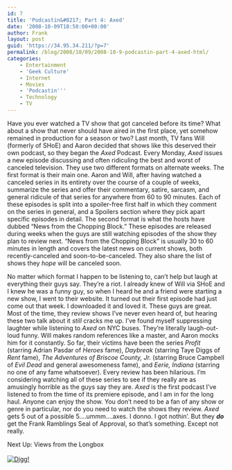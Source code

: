 ```yaml
---
id: 7
title: 'Podcastin&#8217; Part 4: Axed'
date: '2008-10-09T18:50:00+00:00'
author: Frank
layout: post
guid: 'https://34.95.34.211/?p=7'
permalink: /blog/2008/10/09/2008-10-9-podcastin-part-4-axed-html/
categories:
    - Entertainment
    - 'Geek Culture'
    - Internet
    - Movies
    - 'Podcastin'''
    - Technology
    - TV
---
```


<div src="v5">Have you ever watched a TV show that got canceled before its time? What about a show that never should have aired in the first place, yet somehow remained in production for a season or two? Last month, TV fans Will (formerly of SHoE) and Aaron decided that shows like this deserved their own podcast, so they began the <span style="font-style: italic;">Axed</span> Podcast. Every Monday, <span style="font-style: italic;">Axed</span> issues a new episode discussing and often ridiculing the best and worst of canceled television. They use two different formats on alternate weeks. The first format is their main one. Aaron and Will, after having watched a canceled series in its entirety over the course of a couple of weeks, summarize the series and offer their commentary, satire, sarcasm, and general ridicule of that series for anywhere from 60 to 90 minutes. Each of these episodes is split into a spoiler-free first half in which they comment on the series in general, and a Spoilers section where they pick apart specific episodes in detail. The second format is what the hosts have dubbed “News from the Chopping Block.” These episodes are released during weeks when the guys are still watching episodes of the show they plan to review next. “News from the Chopping Block” is usually 30 to 60 minutes in length and covers the latest news on current shows, both recently-canceled and soon-to-be-canceled. They also share the list of shows they <span style="font-style: italic;">hope</span> will be canceled soon.

No matter which format I happen to be listening to, can’t help but laugh at everything their guys say. They’re a riot. I already knew of Will via SHoE and I knew he was a funny guy, so when I heard he and a friend were starting a new show, I went to their website. It turned out their first episode had just come out that week. I downloaded it and loved it. These guys are great. Most of the time, they review shows I’ve never even heard of, but hearing these two talk about it <span style="font-style: italic;">still</span> cracks me up. I’ve found myself suppressing laughter while listening to <span style="font-style: italic;">Axed</span> on NYC buses. They’re literally laugh-out-loud funny. Will makes random references like a master, and Aaron mocks him for it constantly. So far, their victims have been the series <span style="font-style: italic;">Profit</span> (starring Adrian Pasdar of <span style="font-style: italic;">Heroes</span> fame), <span style="font-style: italic;">Daybreak</span> (starring Taye Diggs of <span style="font-style: italic;">Rent</span> fame), <span style="font-style: italic;">The Adventures of Briscoe County, Jr.</span> (starring Bruce Campbell of <span style="font-style: italic;">Evil Dead</span> and general awesomeness fame), and <span style="font-style: italic;">Eerie, Indiana</span> (starring no one of any fame whatsoever). Every review has been hilarious. I’m considering watching all of these series to see if they really are as amusingly horrible as the guys say they are. <span style="font-style: italic;">Axed</span> is the first podcast I’ve listened to from the time of its premiere episode, and I am in for the long haul. Anyone can enjoy the show. You don’t need to be a fan of any show or genre in particular, nor do you need to watch the shows they review. <span style="font-style: italic;">Axed</span> gets 5 out of a possible 5….ummm….axes. I donno. I got nothin’. But they <span style="font-weight: bold; font-style: italic;">do</span> get the Frank Ramblings Seal of Approval, so that’s something. Except not really.

Next Up: Views from the Longbox  
[  
![Digg!](http://digg.com/img/badges/100x20-digg-button.gif)  ](http://digg.com/)

</div>